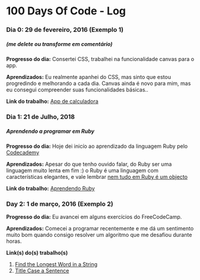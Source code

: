 # 100 Days Of Code - Log

### Dia 0: 29 de fevereiro, 2016 (Exemplo 1)
##### (me delete ou transforme em comentário)

**Progresso do dia:** Consertei CSS, trabalhei na funcionalidade canvas para o app.

**Aprendizados:** Eu realmente apanhei do CSS, mas sinto que estou progredindo e melhorando a cada dia. Canvas ainda é novo para mim, mas eu consegui compreender suas funcionalidades básicas..

**Link do trabalho:** [App de calculadora](http://www.example.com)

### Dia 1: 21 de Julho, 2018
##### Aprendendo a programar em Ruby

**Progresso do dia:** Hoje dei inicío ao aprendizado da linguagem Ruby pelo [Codecademy](https://www.codecademy.com/courses/learn-ruby/)

**Aprendizados:** Apesar do que tenho ouvido falar, do Ruby ser uma linguagem muito lenta em fim :) o Ruby é uma linguagem com características elegantes, e vale lembrar [nem tudo em Ruby é um objecto](http://blog.locaweb.com.br/artigos/ruby/no-ruby-tudo-e-objeto-sqn/)

**Link do trabalho:** [Aprendendo Ruby](www.codecademy.com/nelsonmfinda)

### Day 2: 1 de março, 2016 (Exemplo 2)

**Progresso do dia:** Eu avancei em alguns exercícios do FreeCodeCamp.

**Aprendizados:** Comecei a programar recentemente e me dá um sentimento muito bom quando consigo resolver um algoritmo que me desafiou durante horas.

**Link(s) do(s) trabalho(s)**
1. [Find the Longest Word in a String](https://www.freecodecamp.com/challenges/find-the-longest-word-in-a-string)
2. [Title Case a Sentence](https://www.freecodecamp.com/challenges/title-case-a-sentence)
